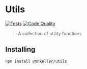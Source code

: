 Utils
===

[![Tests](https://github.com/mhkeller/utils/workflows/Tests/badge.svg)](https://github.com/mhkeller/utils/actions/workflows/test.yml)
[![Code Quality](https://github.com/mhkeller/utils/workflows/Code%20Quality/badge.svg)](https://github.com/mhkeller/utils/actions/workflows/quality.yml)

> A collection of utility functions

## Installing

```sh
npm install @mhkeller/utils
```
